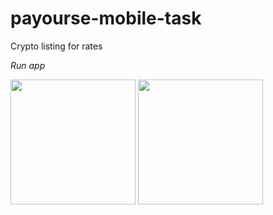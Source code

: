 # payourse-mobile-task
Crypto listing for rates 

*Run app*


<img src="https://user-images.githubusercontent.com/37806189/198355440-e7390afa-239c-4490-9239-c182614a1587.png" width=200 />

<img src="https://user-images.githubusercontent.com/37806189/198347774-36de83ba-cb1c-44de-afb1-7aba055d839d.png" width=200 />

